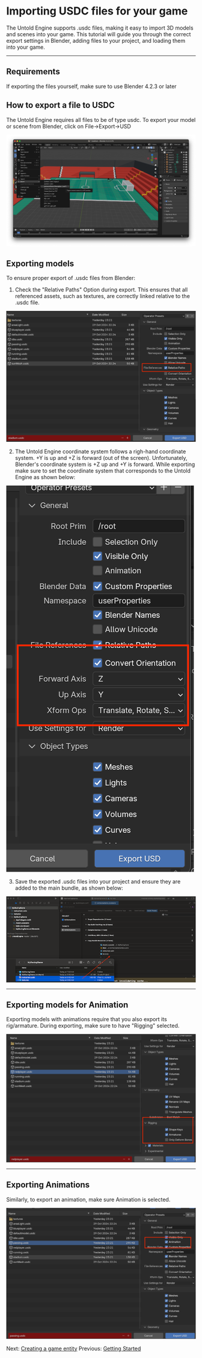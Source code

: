 # Importing USDC files for your game

The Untold Engine supports .usdc files, making it easy to import 3D models and scenes into your game. This tutorial will guide you through the correct export settings in Blender, adding files to your project, and loading them into your game.

---

## Requirements

If exporting the files yourself, make sure to use Blender 4.2.3 or later

## How to export a file to USDC

The Untold Engine requires all files to be of type usdc. To export your model or scene from Blender, click on File->Export->USD

![howtoexport](../images/howtoexport.png)

## Exporting models 

To ensure proper export of .usdc files from Blender:

1. Check the "Relative Paths" Option during export. This ensures that all referenced assets, such as textures, are correctly linked relative to the .usdc file.

![usdcfileproperties](../images/modelexportblender.png)

2. The Untold Engine coordinate system follows a righ-hand coordinate system. +Y is up and +Z is forward (out of the screen). Unfortunately, Blender's coordinate system is +Z up and +Y is forward. While exporting make sure to set the coordinate system that corresponds to the Untold Engine as shown below:

![untoldenginecoordsystem](../images/untoldcoordsystem.png)

3. Save the exported .usdc files into your project and ensure they are added to the main bundle, as shown below:

![addfilestomainbundle](../images/addfilestomainbundle.png)

---

## Exporting models for Animation

Exporting models with animations require that you also export its rig/armature. During exporting, make sure to have "Rigging" selected.

![modelsrigged](../images/modelsriggedexportblender.png)

---

## Exporting Animations

Similarly, to export an animation, make sure Animation is selected.

![animation](../images/animationexportblender.png)

Next: [Creating a game entity](CreatingAnEntity.md)
Previous: [Getting Started](GettingStarted.md)

